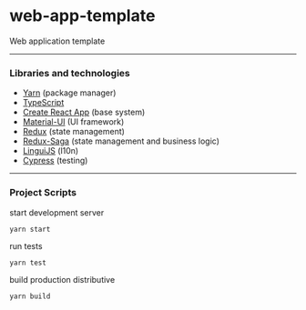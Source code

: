 # web-app-template

Web application template

---

### Libraries and technologies

-   [Yarn](https://yarnpkg.com/lang/en/) (package manager)
-   [TypeScript](http://www.typescriptlang.org/)
-   [Create React App](https://create-react-app.dev/) (base system)
-   [Material-UI](https://material-ui.com/) (UI framework)
-   [Redux](https://redux.js.org/) (state management)
-   [Redux-Saga](https://redux-saga.js.org/) (state management and business logic)
-   [LinguiJS](https://lingui.js.org/) (l10n)
-   [Cypress](https://www.cypress.io/) (testing)

---

### Project Scripts

start development server

```console
yarn start
```

run tests

```console
yarn test
```

build production distributive

```console
yarn build
```
